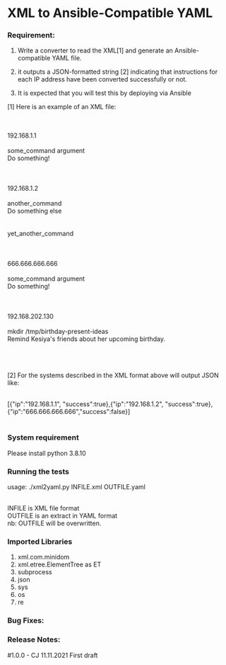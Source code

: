 # XML to Ansible-Compatible YAML

### Requirement:

1. Write a converter to read the XML[1] and generate an Ansible-compatible YAML file.

2. it outputs a JSON-formatted string [2] indicating that instructions for each IP
address have been converted successfully or not.


3. It is expected that you will test this by deploying via Ansible <br/>


[1] Here is an example of an XML file:
<!-- >> listview-first-look -->
<systems><br/>
  <host><br/>
    <ip>192.168.1.1</ip><br/>
    <job><br/>
      <command>some_command argument</command><br/>
      <comment>Do something!</comment><br/>
    </job><br/>
  </host><br/>
  <host><br/>
    <ip>192.168.1.2</ip><br/>
    <job><br/>
      <command>another_command</command><br/>
      <comment>Do something else</comment><br/>
    </job><br/>
    <job><br/>
      <command>yet_another_command</command><br/>
    </job><br/>
  </host><br/>
  <host><br/>
    <ip>666.666.666.666</ip><br/>
    <job><br/>
      <command>some_command argument</command><br/>
      <comment>Do something!</comment><br/>
    </job><br/>
  </host><br/>
  <host><br/>
    <ip>192.168.202.130</ip><br/>
    <job><br/>
      <command>mkdir /tmp/birthday-present-ideas</command><br/>
      <comment>Remind Kesiya's friends about her upcoming birthday.</comment><br/>
    </job><br/>
  </host><br/>
</systems><br/>
<!-- << listview-first-look -->



[2] For the systems described in the XML format above will output JSON<br/>
like:<br/><br/>

[{"ip":"192.168.1.1", "success":true},{"ip":"192.168.1.2", "success":true},{"ip":"666.666.666.666","success":false}]<br/><br/>


### System requirement
Please install python 3.8.10

### Running the tests

usage: ./xml2yaml.py INFILE.xml OUTFILE.yaml<br/><br/>

  INFILE is XML file format<br/>
  OUTFILE is an extract in YAML format<br/>
  nb: OUTFILE will be overwritten.<br/>


### Imported Libraries
1.	xml.com.minidom
2.	xml.etree.ElementTree as ET
3.	subprocess
4.	json
5.	sys
6. 	os
7.	re


### Bug Fixes:

### Release Notes:
#1.0.0 - CJ 11.11.2021 First draft
